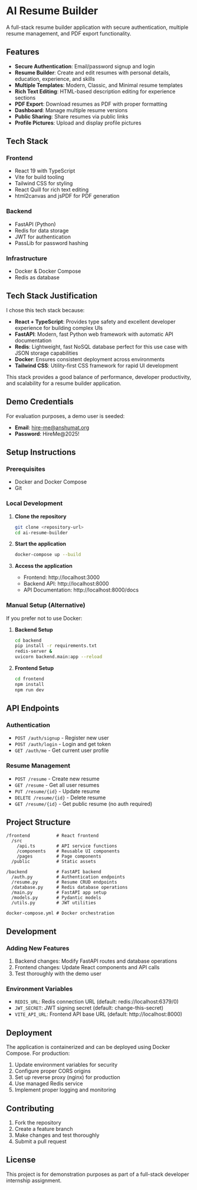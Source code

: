 # AI Resume Builder

A full-stack resume builder application with secure authentication, multiple resume management, and PDF export functionality.

## Features

- **Secure Authentication**: Email/password signup and login
- **Resume Builder**: Create and edit resumes with personal details, education, experience, and skills
- **Multiple Templates**: Modern, Classic, and Minimal resume templates
- **Rich Text Editing**: HTML-based description editing for experience sections
- **PDF Export**: Download resumes as PDF with proper formatting
- **Dashboard**: Manage multiple resume versions
- **Public Sharing**: Share resumes via public links
- **Profile Pictures**: Upload and display profile pictures

## Tech Stack

### Frontend
- React 19 with TypeScript
- Vite for build tooling
- Tailwind CSS for styling
- React Quill for rich text editing
- html2canvas and jsPDF for PDF generation

### Backend
- FastAPI (Python)
- Redis for data storage
- JWT for authentication
- PassLib for password hashing

### Infrastructure
- Docker & Docker Compose
- Redis as database

## Tech Stack Justification

I chose this tech stack because:
- **React + TypeScript**: Provides type safety and excellent developer experience for building complex UIs
- **FastAPI**: Modern, fast Python web framework with automatic API documentation
- **Redis**: Lightweight, fast NoSQL database perfect for this use case with JSON storage capabilities
- **Docker**: Ensures consistent deployment across environments
- **Tailwind CSS**: Utility-first CSS framework for rapid UI development

This stack provides a good balance of performance, developer productivity, and scalability for a resume builder application.

## Demo Credentials

For evaluation purposes, a demo user is seeded:
- **Email**: hire-me@anshumat.org
- **Password**: HireMe@2025!

## Setup Instructions

### Prerequisites
- Docker and Docker Compose
- Git

### Local Development

1. **Clone the repository**
   ```bash
   git clone <repository-url>
   cd ai-resume-builder
   ```

2. **Start the application**
   ```bash
   docker-compose up --build
   ```

3. **Access the application**
   - Frontend: http://localhost:3000
   - Backend API: http://localhost:8000
   - API Documentation: http://localhost:8000/docs

### Manual Setup (Alternative)

If you prefer not to use Docker:

1. **Backend Setup**
   ```bash
   cd backend
   pip install -r requirements.txt
   redis-server &
   uvicorn backend.main:app --reload
   ```

2. **Frontend Setup**
   ```bash
   cd frontend
   npm install
   npm run dev
   ```

## API Endpoints

### Authentication
- `POST /auth/signup` - Register new user
- `POST /auth/login` - Login and get token
- `GET /auth/me` - Get current user profile

### Resume Management
- `POST /resume` - Create new resume
- `GET /resume` - Get all user resumes
- `PUT /resume/{id}` - Update resume
- `DELETE /resume/{id}` - Delete resume
- `GET /resume/{id}` - Get public resume (no auth required)

## Project Structure

```
/frontend          # React frontend
  /src
    /api.ts        # API service functions
    /components    # Reusable UI components
    /pages         # Page components
  /public          # Static assets

/backend           # FastAPI backend
  /auth.py         # Authentication endpoints
  /resume.py       # Resume CRUD endpoints
  /database.py     # Redis database operations
  /main.py         # FastAPI app setup
  /models.py       # Pydantic models
  /utils.py        # JWT utilities

docker-compose.yml # Docker orchestration
```

## Development

### Adding New Features
1. Backend changes: Modify FastAPI routes and database operations
2. Frontend changes: Update React components and API calls
3. Test thoroughly with the demo user

### Environment Variables
- `REDIS_URL`: Redis connection URL (default: redis://localhost:6379/0)
- `JWT_SECRET`: JWT signing secret (default: change-this-secret)
- `VITE_API_URL`: Frontend API base URL (default: http://localhost:8000)

## Deployment

The application is containerized and can be deployed using Docker Compose. For production:

1. Update environment variables for security
2. Configure proper CORS origins
3. Set up reverse proxy (nginx) for production
4. Use managed Redis service
5. Implement proper logging and monitoring

## Contributing

1. Fork the repository
2. Create a feature branch
3. Make changes and test thoroughly
4. Submit a pull request

## License

This project is for demonstration purposes as part of a full-stack developer internship assignment.